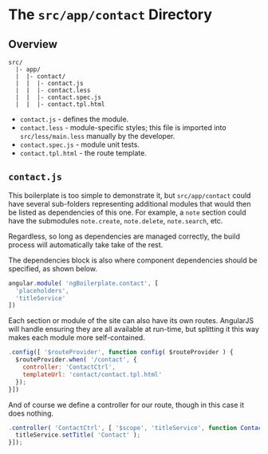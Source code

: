 # The `src/app/contact` Directory

## Overview

```
src/
  |- app/
  |  |- contact/
  |  |  |- contact.js
  |  |  |- contact.less
  |  |  |- contact.spec.js
  |  |  |- contact.tpl.html
```

- `contact.js` - defines the module.
- `contact.less` - module-specific styles; this file is imported into
  `src/less/main.less` manually by the developer.
- `contact.spec.js` - module unit tests.
- `contact.tpl.html` - the route template.

## `contact.js`

This boilerplate is too simple to demonstrate it, but `src/app/contact` could have
several sub-folders representing additional modules that would then be listed
as dependencies of this one.  For example, a `note` section could have the
submodules `note.create`, `note.delete`, `note.search`, etc.

Regardless, so long as dependencies are managed correctly, the build process
will automatically take take of the rest.

The dependencies block is also where component dependencies should be
specified, as shown below.

```js
angular.module( 'ngBoilerplate.contact', [
  'placeholders',
  'titleService'
])
```

Each section or module of the site can also have its own routes. AngularJS will
handle ensuring they are all available at run-time, but splitting it this way
makes each module more self-contained.

```js
.config([ '$routeProvider', function config( $routeProvider ) {
  $routeProvider.when( '/contact', {
    controller: 'ContactCtrl',
    templateUrl: 'contact/contact.tpl.html'
  });
}])
```

And of course we define a controller for our route, though in this case it does
nothing.

```js
.controller( 'ContactCtrl', [ '$scope', 'titleService', function ContactController( $scope, titleService ) {
  titleService.setTitle( 'Contact' );
}]);
```
